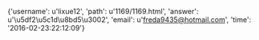{'username': u'lixue12', 'path': u'1169/1169.html', 'answer': u'\u5df2\u5c1d\u8bd5\u3002', 'email': u'freda9435@hotmail.com', 'time': '2016-02-23:22:12:09'}